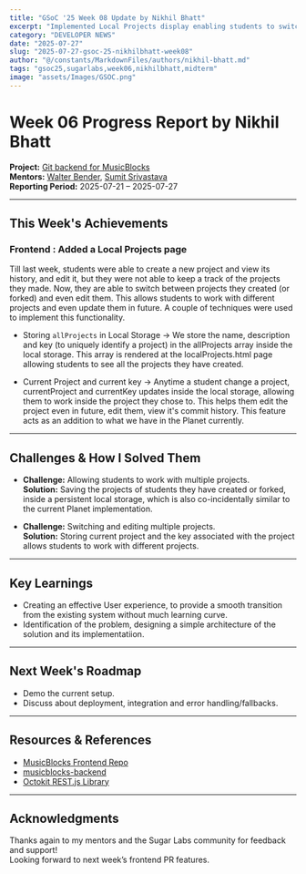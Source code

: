 ```yaml
---
title: "GSoC '25 Week 08 Update by Nikhil Bhatt"
excerpt: "Implemented Local Projects display enabling students to switch between different projects they created "
category: "DEVELOPER NEWS"
date: "2025-07-27"
slug: "2025-07-27-gsoc-25-nikhilbhatt-week08"
author: "@/constants/MarkdownFiles/authors/nikhil-bhatt.md"
tags: "gsoc25,sugarlabs,week06,nikhilbhatt,midterm"
image: "assets/Images/GSOC.png"
---
```


<!-- markdownlint-disable -->

# Week 06 Progress Report by Nikhil Bhatt

**Project:** [Git backend for MusicBlocks](https://github.com/benikk/musicblocks-backend)  
**Mentors:** [Walter Bender](https://github.com/walterbender), [Sumit Srivastava](https://github.com/sum2it)  
**Reporting Period:** 2025-07-21 – 2025-07-27  

---
## This Week's Achievements

### Frontend : Added a Local Projects page

Till last week, students were able to create a new project and view its history, and edit it, but they were not able to keep a track of the projects they made. Now, they are able to switch between projects they created (or forked) and even edit them. This allows students to work with different projects and even update them in future. A couple of techniques were used to implement this functionality. 

- Storing `allProjects` in Local Storage 
  → We store the name, description and key (to uniquely identify a project) in the allProjects array inside the local storage. This array is rendered at the localProjects.html page allowing students to see all the projects they have created. 

- Current Project and current key 
  → Anytime a student change a project, currentProject and currentKey updates inside the local storage, allowing them to work inside the project they chose to. This helps them edit the project even in future, edit them, view it's commit history. This feature acts as an addition to what we have in the Planet currently. 

---


## Challenges & How I Solved Them

- **Challenge:** Allowing students to work with multiple projects.   
  **Solution:** Saving the projects of students they have created or forked, inside a persistent local storage, which is also co-incidentally similar to the current Planet implementation. 

- **Challenge:** Switching and editing multiple projects.  
  **Solution:** Storing current project and the key associated with the project allows students to work with different projects. 

---

## Key Learnings
- Creating an effective User experience, to provide a smooth transition from the existing system without much learning curve.
- Identification of the problem, designing a simple architecture of the solution and its implementatiion. 

---

## Next Week's Roadmap
- Demo the current setup. 
- Discuss about deployment, integration and error handling/fallbacks. 

---

## Resources & References

- [MusicBlocks Frontend Repo](https://github.com/sugarlabs/musicblocks)
- [musicblocks-backend](https://github.com/benikk/musicblocks-backend)
- [Octokit REST.js Library](https://github.com/octokit/rest.js)

---

## Acknowledgments

Thanks again to my mentors and the Sugar Labs community for feedback and support!  
Looking forward to next week’s frontend PR features. 

